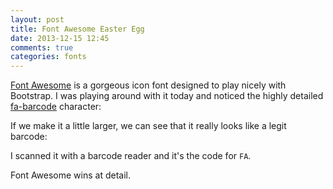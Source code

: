 ```yaml
---
layout: post
title: Font Awesome Easter Egg
date: 2013-12-15 12:45
comments: true
categories: fonts
---
```

[Font Awesome](http://fontawesome.io/) is a gorgeous icon font designed to play nicely with Bootstrap.  I was playing around with it today and noticed the highly detailed [fa-barcode](http://fontawesome.io/icon/barcode/) character:

<i class="fa fa-barcode"></i>

If we make it a little larger, we can see that it really looks like a legit barcode:

<i class="fa fa-barcode fa-5x"></i>

I scanned it with a barcode reader and it's the code for `FA`.

<i class="fa fa-trophy"></i> Font Awesome wins at detail.